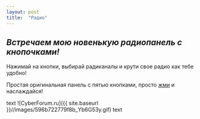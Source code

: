 ```yaml
---
layout: post
title:  "Радио"
---
```

## *Встречаем мою новенькую радиопанель с кнопочками!*

Нажимай на кнопки, выбирай радиканалы и крути свое радио как тебе удобно!

Простая оригинальная панель с пятью кнопками, просто [жми](https://uzundemir.github.io/radio/) и наслаждайся!

text ![CyberForum.ru]({{ site.baseurl }}//images/596b722779f8b_Yb6G53y.gif) text





